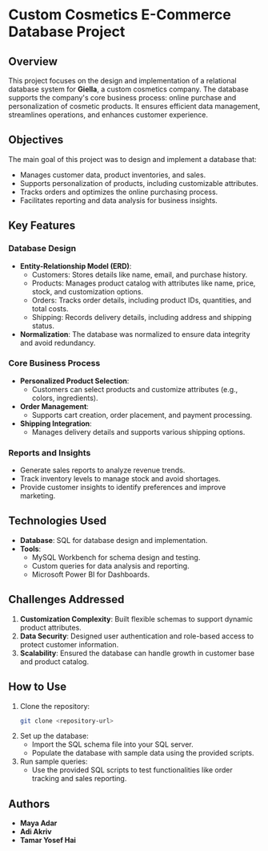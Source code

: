 # Custom Cosmetics E-Commerce Database Project

## Overview
This project focuses on the design and implementation of a relational database system for **Giella**, a custom cosmetics company. The database supports the company's core business process: online purchase and personalization of cosmetic products. It ensures efficient data management, streamlines operations, and enhances customer experience.

## Objectives
The main goal of this project was to design and implement a database that:
- Manages customer data, product inventories, and sales.
- Supports personalization of products, including customizable attributes.
- Tracks orders and optimizes the online purchasing process.
- Facilitates reporting and data analysis for business insights.

## Key Features
### Database Design
- **Entity-Relationship Model (ERD)**:
  - Customers: Stores details like name, email, and purchase history.
  - Products: Manages product catalog with attributes like name, price, stock, and customization options.
  - Orders: Tracks order details, including product IDs, quantities, and total costs.
  - Shipping: Records delivery details, including address and shipping status.
- **Normalization**: The database was normalized to ensure data integrity and avoid redundancy.

### Core Business Process
- **Personalized Product Selection**:
  - Customers can select products and customize attributes (e.g., colors, ingredients).
- **Order Management**:
  - Supports cart creation, order placement, and payment processing.
- **Shipping Integration**:
  - Manages delivery details and supports various shipping options.
  
### Reports and Insights
- Generate sales reports to analyze revenue trends.
- Track inventory levels to manage stock and avoid shortages.
- Provide customer insights to identify preferences and improve marketing.

## Technologies Used
- **Database**: SQL for database design and implementation.
- **Tools**:
  - MySQL Workbench for schema design and testing.
  - Custom queries for data analysis and reporting.
  - Microsoft Power BI for Dashboards.

## Challenges Addressed
1. **Customization Complexity**: Built flexible schemas to support dynamic product attributes.
2. **Data Security**: Designed user authentication and role-based access to protect customer information.
3. **Scalability**: Ensured the database can handle growth in customer base and product catalog.

## How to Use
1. Clone the repository:
   ```bash
   git clone <repository-url>
   ```
2. Set up the database:
   - Import the SQL schema file into your SQL server.
   - Populate the database with sample data using the provided scripts.
3. Run sample queries:
   - Use the provided SQL scripts to test functionalities like order tracking and sales reporting.

## Authors
- **Maya Adar**
- **Adi Akriv**
- **Tamar Yosef Hai**
